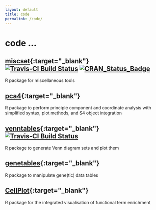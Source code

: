 ```yaml
---
layout: default
title: code
permalink: /code/
---
```


# code ...

## [miscset](https://cran.r-project.org/web/packages/miscset/index.html){:target="_blank"} [![Travis-CI Build Status](https://travis-ci.org/setempler/miscset.png?branch=master)](https://travis-ci.org/setempler/miscset) [![CRAN_Status_Badge](http://www.r-pkg.org/badges/version/miscset)](http://cran.r-project.org/package=miscset)
R package for miscellaneous tools 

## [pca4](https://github.com/setempler/pca4){:target="_blank"}
R package to perform principle component and coordinate analysis with simplified syntax, plot methods, and S4 object integration

## [venntables](https://github.com/setempler/venntables){:target="_blank"} [![Travis-CI Build Status](https://travis-ci.org/setempler/venntables.png?branch=master)](https://travis-ci.org/setempler/venntables)
R package to generate Venn diagram sets and plot them

## [genetables](https://github.com/setempler/genetables){:target="_blank"} 
R package to manipulate gene(tic) data tables

## [CellPlot](https://github.com/dieterich-lab/CellPlot){:target="_blank"}
R package for the integrated visualisation of functional term enrichment

